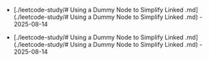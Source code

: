
* [./leetcode-study/# Using a Dummy Node to Simplify Linked .md](./leetcode-study/# Using a Dummy Node to Simplify Linked .md) - 2025-08-14

* [./leetcode-study/# Using a Dummy Node to Simplify Linked .md](./leetcode-study/# Using a Dummy Node to Simplify Linked .md) - 2025-08-14
